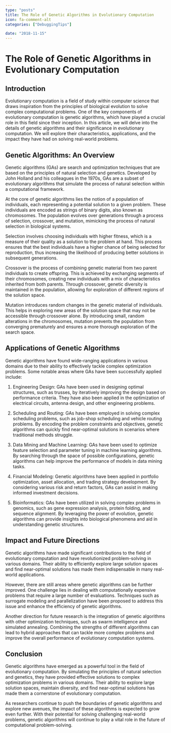 ```yaml
---
type: "posts"
title: The Role of Genetic Algorithms in Evolutionary Computation
icon: fa-comment-alt
categories: ["DebuggingTips"]

date: "2018-11-15"
---
```




# The Role of Genetic Algorithms in Evolutionary Computation

## Introduction

Evolutionary computation is a field of study within computer science that draws inspiration from the principles of biological evolution to solve complex computational problems. One of the key components of evolutionary computation is genetic algorithms, which have played a crucial role in this field since their inception. In this article, we will delve into the details of genetic algorithms and their significance in evolutionary computation. We will explore their characteristics, applications, and the impact they have had on solving real-world problems.

## Genetic Algorithms: An Overview

Genetic algorithms (GAs) are search and optimization techniques that are based on the principles of natural selection and genetics. Developed by John Holland and his colleagues in the 1970s, GAs are a subset of evolutionary algorithms that simulate the process of natural selection within a computational framework.

At the core of genetic algorithms lies the notion of a population of individuals, each representing a potential solution to a given problem. These individuals are encoded as strings of binary digits, also known as chromosomes. The population evolves over generations through a process of selection, crossover, and mutation, mimicking the process of natural selection in biological systems.

Selection involves choosing individuals with higher fitness, which is a measure of their quality as a solution to the problem at hand. This process ensures that the best individuals have a higher chance of being selected for reproduction, thus increasing the likelihood of producing better solutions in subsequent generations.

Crossover is the process of combining genetic material from two parent individuals to create offspring. This is achieved by exchanging segments of their chromosomes, creating new individuals with a mix of characteristics inherited from both parents. Through crossover, genetic diversity is maintained in the population, allowing for exploration of different regions of the solution space.

Mutation introduces random changes in the genetic material of individuals. This helps in exploring new areas of the solution space that may not be accessible through crossover alone. By introducing small, random alterations in the chromosomes, mutation prevents the population from converging prematurely and ensures a more thorough exploration of the search space.

## Applications of Genetic Algorithms

Genetic algorithms have found wide-ranging applications in various domains due to their ability to effectively tackle complex optimization problems. Some notable areas where GAs have been successfully applied include:

1. Engineering Design: GAs have been used in designing optimal structures, such as trusses, by iteratively improving the design based on performance criteria. They have also been applied in the optimization of electrical circuits, antenna design, and other engineering problems.

2. Scheduling and Routing: GAs have been employed in solving complex scheduling problems, such as job-shop scheduling and vehicle routing problems. By encoding the problem constraints and objectives, genetic algorithms can quickly find near-optimal solutions in scenarios where traditional methods struggle.

3. Data Mining and Machine Learning: GAs have been used to optimize feature selection and parameter tuning in machine learning algorithms. By searching through the space of possible configurations, genetic algorithms can help improve the performance of models in data mining tasks.

4. Financial Modeling: Genetic algorithms have been applied in portfolio optimization, asset allocation, and trading strategy development. By considering various risk and return factors, GAs can assist in making informed investment decisions.

5. Bioinformatics: GAs have been utilized in solving complex problems in genomics, such as gene expression analysis, protein folding, and sequence alignment. By leveraging the power of evolution, genetic algorithms can provide insights into biological phenomena and aid in understanding genetic structures.

## Impact and Future Directions

Genetic algorithms have made significant contributions to the field of evolutionary computation and have revolutionized problem-solving in various domains. Their ability to efficiently explore large solution spaces and find near-optimal solutions has made them indispensable in many real-world applications.

However, there are still areas where genetic algorithms can be further improved. One challenge lies in dealing with computationally expensive problems that require a large number of evaluations. Techniques such as surrogate modeling and parallelization have been proposed to address this issue and enhance the efficiency of genetic algorithms.

Another direction for future research is the integration of genetic algorithms with other optimization techniques, such as swarm intelligence and simulated annealing. Combining the strengths of different algorithms can lead to hybrid approaches that can tackle more complex problems and improve the overall performance of evolutionary computation systems.

## Conclusion

Genetic algorithms have emerged as a powerful tool in the field of evolutionary computation. By simulating the principles of natural selection and genetics, they have provided effective solutions to complex optimization problems in various domains. Their ability to explore large solution spaces, maintain diversity, and find near-optimal solutions has made them a cornerstone of evolutionary computation.

As researchers continue to push the boundaries of genetic algorithms and explore new avenues, the impact of these algorithms is expected to grow even further. With their potential for solving challenging real-world problems, genetic algorithms will continue to play a vital role in the future of computational problem-solving.